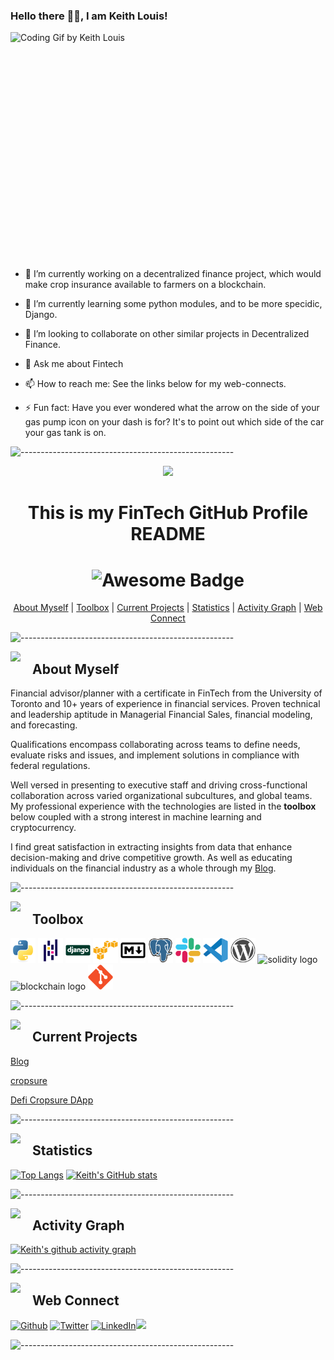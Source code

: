 <h3 align="left">Hello there 👋🏽, I am Keith Louis!</h3>


<img src="https://user-images.githubusercontent.com/83662813/140205778-0151d303-09ab-43be-85b4-3f3f50cf42bc.gif" align="right"
     alt="Coding Gif by Keith Louis" width="520" height="378">


- 🔭 I’m currently working on a decentralized finance project, which would make crop insurance available to farmers on a blockchain.

- 🌱 I’m currently learning some python modules, and to be more specidic, Django.

- 👯 I’m looking to collaborate on other similar projects in Decentralized Finance.

- 💬 Ask me about Fintech

- 📫 How to reach me: See the links below for my web-connects.

- ⚡ Fun fact: Have you ever wondered what the arrow on the side of your gas pump icon on your dash is for? It's to point out which side of the car your gas tank is on.


![-----------------------------------------------------](https://raw.githubusercontent.com/andreasbm/readme/master/assets/lines/rainbow.png)

<p align="center">
  <img src="https://user-images.githubusercontent.com/83662813/141875866-d94900a4-b8a4-435f-bc0e-727ccdfcaf91.jpg">
</p>

<h1 align="center">This is my FinTech GitHub Profile README 
<a href="https://www.producthunt.com/posts/awesome-github-profiles?utm_source=badge-featured&utm_medium=badge&utm_souce=badge-awesome-github-profiles" target="_blank"></a></h1>

<h1 align="center">
<img src="https://cdn.rawgit.com/sindresorhus/awesome/d7305f38d29fed78fa85652e3a63e154dd8e8829/media/badge.svg" alt="Awesome Badge"/></h1>

<p align="center">
  <a href="#About-Myself">About Myself</a> |
  <a href="#ToolBox">Toolbox</a> |
  <a href="#Current-Projects">Current Projects</a> |
  <a href="#Statistics">Statistics</a> |
  <a href="#Activity-Graph">Activity Graph</a> |
  <a href="#Web-Connect">Web Connect</a>
</p>


![-----------------------------------------------------](https://raw.githubusercontent.com/andreasbm/readme/master/assets/lines/rainbow.png)

 
 <!-- ABOUT Myself -->
 <img align="left" src="https://user-images.githubusercontent.com/65415371/124739629-f43cde80-df11-11eb-9033-c5d1d7194f03.png" width="35px" />
<h2 id="about-myself"> About Myself</h2>
 
 <p align="justify">

Financial advisor/planner with a certificate in FinTech from the University of Toronto and 10+ years of
experience in financial services. Proven technical and leadership aptitude in Managerial Financial Sales, financial modeling, and forecasting. 

Qualifications encompass collaborating across teams to define needs, evaluate risks and issues, and implement solutions in compliance with federal
regulations. 

Well versed in presenting to executive staff and driving cross-functional collaboration across varied organizational subcultures, and global teams. My professional experience with the technologies are listed in the  **toolbox** below coupled with a strong interest in machine learning and cryptocurrency.

I find great satisfaction in extracting insights from data that enhance decision-making and drive competitive growth. As well as educating individuals on the financial industry as a whole through my [Blog](https://www.immigrantfinancial.com/).

![-----------------------------------------------------](https://raw.githubusercontent.com/andreasbm/readme/master/assets/lines/rainbow.png)

  <!-- TOOLBOX -->
  <img align="left" src="https://user-images.githubusercontent.com/65415371/124740780-04a18900-df13-11eb-8a53-ad66e031b55f.png" width="35px" />
<h2 id="toolbox">Toolbox</h2>




<img src="https://github.com/devicons/devicon/blob/master/icons/python/python-original.svg" alt="Python logo" width="40" height="40" /> <img src="https://github.com/devicons/devicon/blob/master/icons/pandas/pandas-original.svg" alt="Pandas logo" width="40" height="40" /> <img src="https://github.com/devicons/devicon/blob/master/icons/django/django-original.svg" alt="django logo" width="40" height="40" /> <img src="https://github.com/devicons/devicon/blob/master/icons/amazonwebservices/amazonwebservices-original.svg" alt="amazonwebservices logo" width="40" height="40" /> <img src="https://github.com/devicons/devicon/blob/master/icons/markdown/markdown-original.svg" alt="markdown logo" width="40" height="40" /> <img src="https://github.com/devicons/devicon/blob/master/icons/postgresql/postgresql-original.svg" alt="postgresql logo" width="40" height="40" /> <img src="https://github.com/devicons/devicon/blob/master/icons/slack/slack-original.svg" alt="slack logo" width="40" height="40" /> <img src="https://github.com/devicons/devicon/blob/master/icons/vscode/vscode-original.svg" alt="visual studio code logo" width="40" height="40" /> <img src="https://github.com/devicons/devicon/blob/master/icons/wordpress/wordpress-plain.svg" alt="wordpress logo" width="40" height="40" /> <img src="https://cdn.worldvectorlogo.com/logos/solidity.svg" alt="solidity logo" width="40" height="40" /> <img src="https://cdn.worldvectorlogo.com/logos/blockchain.svg" alt="blockchain logo" width="40" height="40" /> <img src="https://github.com/devicons/devicon/blob/master/icons/git/git-original.svg" alt="Python logo" width="40" height="40" />

![-----------------------------------------------------](https://raw.githubusercontent.com/andreasbm/readme/master/assets/lines/rainbow.png)


<!-- CURRENT PROJECTS -->
 <img align="left" src="https://user-images.githubusercontent.com/65415371/124739888-2cdcb800-df12-11eb-8952-5be64764a7aa.png" width="35px" />
<h2 id="current-projects"> Current Projects</h2>


[Blog](https://www.immigrantfinancial.com)

[cropsure](https://www.cropsure.online)
 
[Defi Cropsure DApp](https://klouis.pythonanywhere.com) 

![-----------------------------------------------------](https://raw.githubusercontent.com/andreasbm/readme/master/assets/lines/rainbow.png)


<!-- STATISTICS -->
<img align="left" src="https://user-images.githubusercontent.com/65415371/124740898-1b47e000-df13-11eb-9518-037652dceeb8.png" width="35px" />
<h2 id="statistics"> Statistics</h2>


[![Top Langs](https://github-readme-stats.vercel.app/api/top-langs/?username=keithlouis&hide=java,html,css&theme=cobalt)](https://github.com/anuraghazra/github-readme-stats) [![Keith's GitHub stats](https://github-readme-stats.vercel.app/api?username=keithlouis&theme=cobalt)](https://github.com/anuraghazra/github-readme-stats)

![-----------------------------------------------------](https://raw.githubusercontent.com/andreasbm/readme/master/assets/lines/rainbow.png)


<!-- ACTIVITY GRAPH -->
 <img align="left" src="https://user-images.githubusercontent.com/65415371/124741011-3581be00-df13-11eb-8d9a-b44e6fe248a8.png" width="35px" />
<h2 id="activity-graph"> Activity Graph</h2>


[![Keith's github activity graph](https://activity-graph.herokuapp.com/graph?username=keithlouis&theme=rogue)](https://github.com/ashutosh00710/github-readme-activity-graph)


![-----------------------------------------------------](https://raw.githubusercontent.com/andreasbm/readme/master/assets/lines/rainbow.png)

<!-- WEB CONNECT -->
 <img align="left" src="https://user-images.githubusercontent.com/65415371/124739746-10d91680-df12-11eb-86cd-9aa9494e01bd.png" width="35px" />
<h2 id="web-connect"> Web Connect</h2>


<p><a href="https://github.com/keithlouis" target="_blank"><img alt="Github" src="https://img.shields.io/badge/GitHub-%2312100E.svg?&style=for-the-badge&logo=Github&logoColor=white" /></a> <a href="https://twitter.com/kweyol" target="_blank"><img alt="Twitter" src="https://img.shields.io/badge/twitter-%231DA1F2.svg?&style=for-the-badge&logo=twitter&logoColor=white" /></a> <a href="https://www.linkedin.com/in/keith-louis-b6254725" target="_blank"><img alt="LinkedIn" src="https://img.shields.io/badge/linkedin-%230077B5.svg?&style=for-the-badge&logo=linkedin&logoColor=white" /></a><a target="_blank" href="mailto:keith.louis@icloud.com"><img src="https://img.shields.io/badge/-Icloud-D14836?style=for-the-badge&logo=Apple&logoColor=white"></img></a>
 
 
 
 ![-----------------------------------------------------](https://raw.githubusercontent.com/andreasbm/readme/master/assets/lines/rainbow.png)
 
 
<!--
**keithlouis/keithlouis** is a ✨ _special_ ✨ repository because its `README.md` (this file) appears on your GitHub profile.

Here are some ideas to get you started:

- 🔭 I’m currently working on ...
- 🌱 I’m currently learning ...
- 👯 I’m looking to collaborate on ...
- 🤔 I’m looking for help with ...
- 💬 Ask me about ...
- 📫 How to reach me: ...
- 😄 Pronouns: ...
- ⚡ Fun fact: ...
-->
